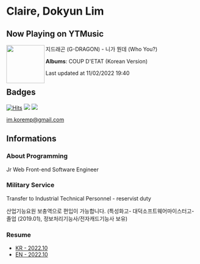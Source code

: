 # Claire, Dokyun Lim

## Now Playing on YTMusic

[<img align="left" width="100" src="https://lh3.googleusercontent.com/aVjgnTEYtXB5GV9RuF0KPr5QDeaoB0SzW85z8S0ja5P5Fvaa4CgSAy9KpHcz13rJRgfipgPjAkJwUxaT">](https://music.youtube.com/watch?v=q5xkmr0og0U)

지드래곤 (G-DRAGON) - 니가 뭔데 (Who You?)

**Albums**: COUP D'ETAT (Korean Version)

Last updated at 11/02/2022 19:40

## Badges

[![Hits](https://hits.seeyoufarm.com/api/count/incr/badge.svg?url=https%3A%2F%2Fgithub.com%2Fkoremp%2Fkormep&count_bg=%2379C83D&title_bg=%23555555&icon=&icon_color=%23E7E7E7&title=hits&edge_flat=false)](https://hits.seeyoufarm.com)
<a href="https://dev.to/koremp"><img src="https://img.shields.io/badge/dev.to-0A0A0A?style=for-the-badge&logo=devdotto&logoColor=white"/></a>
<a href="https://www.linkedin.com/in/koremp"><img src="https://img.shields.io/badge/LinkedIn-0077B5?style=flat-square&logo=linkedin&logoColor=white"/></a>

im.koremp@gmail.com

## Informations

### About Programming

Jr Web Front-end Software Engineer

### Military Service

Transfer to Industrial Technical Personnel - reservist duty

산업기능요원 보충역으로 편입이 가능합니다. (특성화고- 대덕소프트웨어마이스터고- 졸업 (2019.01), 정보처리기능사/전자캐드기능사 보유)

### Resume

* [KR - 2022.10](./resume/README.md)
* [EN - 2022.10](./resume/README.en.md)
